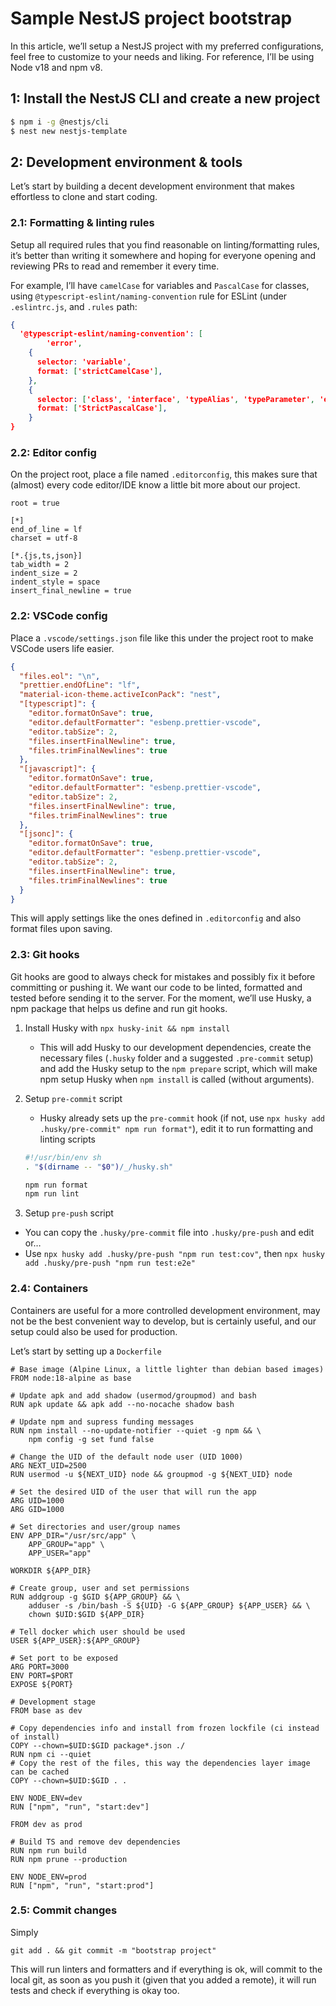 # Sample NestJS project bootstrap

In this article, we’ll setup a NestJS project with my preferred configurations, feel free to customize to your needs and liking. For reference, I’ll be using Node v18 and npm v8.

## 1: Install the NestJS CLI and create a new project

```bash
$ npm i -g @nestjs/cli
$ nest new nestjs-template
```

## 2: Development environment & tools

Let’s start by building a decent development environment that makes effortless to clone and start coding.

### 2.1: Formatting & linting rules

Setup all required rules that you find reasonable on linting/formatting rules, it’s better than writing it somewhere and hoping for everyone opening and reviewing PRs to read and remember it every time.

For example, I’ll have `camelCase` for variables and `PascalCase` for classes, using `@typescript-eslint/naming-convention` rule for ESLint (under `.eslintrc.js`, and `.rules` path:

```json
{
  '@typescript-eslint/naming-convention': [
		'error',
    {
      selector: 'variable',
      format: ['strictCamelCase'],
    },
    {
      selector: ['class', 'interface', 'typeAlias', 'typeParameter', 'enum'],
      format: ['StrictPascalCase'],
    }
}
```

### 2.2: Editor config

On the project root, place a file named `.editorconfig`, this makes sure that (almost) every code editor/IDE know a little bit more about our project.

```
root = true

[*]
end_of_line = lf
charset = utf-8

[*.{js,ts,json}]
tab_width = 2
indent_size = 2
indent_style = space
insert_final_newline = true

```

### 2.2: VSCode config

Place a `.vscode/settings.json` file like this under the project root to make VSCode users life easier.

```json
{
  "files.eol": "\n",
  "prettier.endOfLine": "lf",
  "material-icon-theme.activeIconPack": "nest",
  "[typescript]": {
    "editor.formatOnSave": true,
    "editor.defaultFormatter": "esbenp.prettier-vscode",
    "editor.tabSize": 2,
    "files.insertFinalNewline": true,
    "files.trimFinalNewlines": true
  },
  "[javascript]": {
    "editor.formatOnSave": true,
    "editor.defaultFormatter": "esbenp.prettier-vscode",
    "editor.tabSize": 2,
    "files.insertFinalNewline": true,
    "files.trimFinalNewlines": true
  },
  "[jsonc]": {
    "editor.formatOnSave": true,
    "editor.defaultFormatter": "esbenp.prettier-vscode",
    "editor.tabSize": 2,
    "files.insertFinalNewline": true,
    "files.trimFinalNewlines": true
  }
}
```

This will apply settings like the ones defined in `.editorconfig` and also format files upon saving.

### 2.3: Git hooks

Git hooks are good to always check for mistakes and possibly fix it before committing or pushing it. We want our code to be linted, formatted and tested before sending it to the server. For the moment, we’ll use Husky, a npm package that helps us define and run git hooks.

1. Install Husky with `npx husky-init && npm install`
    - This will add Husky to our development dependencies, create the necessary files (`.husky` folder and a suggested `.pre-commit` setup) and add the Husky setup to the `npm prepare` script, which will make npm setup Husky when `npm install` is called (without arguments).
2.  Setup `pre-commit` script
    - Husky already sets up the `pre-commit` hook (if not, use `npx husky add .husky/pre-commit" npm run format"`), edit it to run formatting and linting scripts
    
    ```bash
    #!/usr/bin/env sh
    . "$(dirname -- "$0")/_/husky.sh"
    
    npm run format
    npm run lint
    ```
    
3. Setup `pre-push` script
- You can copy the `.husky/pre-commit` file into `.husky/pre-push` and edit or…
- Use `npx husky add .husky/pre-push "npm run test:cov"`, then `npx husky add .husky/pre-push "npm run test:e2e"`

### 2.4: Containers

Containers are useful for a more controlled development environment, may not be the best convenient way to develop, but is certainly useful, and our setup could also be used for production.

Let’s start by setting up a `Dockerfile`

```docker
# Base image (Alpine Linux, a little lighter than debian based images)
FROM node:18-alpine as base

# Update apk and add shadow (usermod/groupmod) and bash
RUN apk update && apk add --no-nocache shadow bash

# Update npm and supress funding messages
RUN npm install --no-update-notifier --quiet -g npm && \
    npm config -g set fund false

# Change the UID of the default node user (UID 1000)
ARG NEXT_UID=2500
RUN usermod -u ${NEXT_UID} node && groupmod -g ${NEXT_UID} node

# Set the desired UID of the user that will run the app
ARG UID=1000
ARG GID=1000

# Set directories and user/group names
ENV APP_DIR="/usr/src/app" \
    APP_GROUP="app" \
    APP_USER="app"

WORKDIR ${APP_DIR}

# Create group, user and set permissions
RUN addgroup -g $GID ${APP_GROUP} && \
    adduser -s /bin/bash -S ${UID} -G ${APP_GROUP} ${APP_USER} && \
    chown $UID:$GID ${APP_DIR}

# Tell docker which user should be used
USER ${APP_USER}:${APP_GROUP}

# Set port to be exposed
ARG PORT=3000
ENV PORT=$PORT
EXPOSE ${PORT}

# Development stage
FROM base as dev

# Copy dependencies info and install from frozen lockfile (ci instead of install)
COPY --chown=$UID:$GID package*.json ./
RUN npm ci --quiet
# Copy the rest of the files, this way the dependencies layer image can be cached
COPY --chown=$UID:$GID . .

ENV NODE_ENV=dev
RUN ["npm", "run", "start:dev"]

FROM dev as prod

# Build TS and remove dev dependencies
RUN npm run build
RUN npm prune --production

ENV NODE_ENV=prod
RUN ["npm", "run", "start:prod"]
```

### 2.5: Commit changes

Simply

```docker
git add . && git commit -m "bootstrap project"
```

This will run linters and formatters and if everything is ok, will commit to the local git, as soon as you push it (given that you added a remote), it will run tests and check if everything is okay too.
